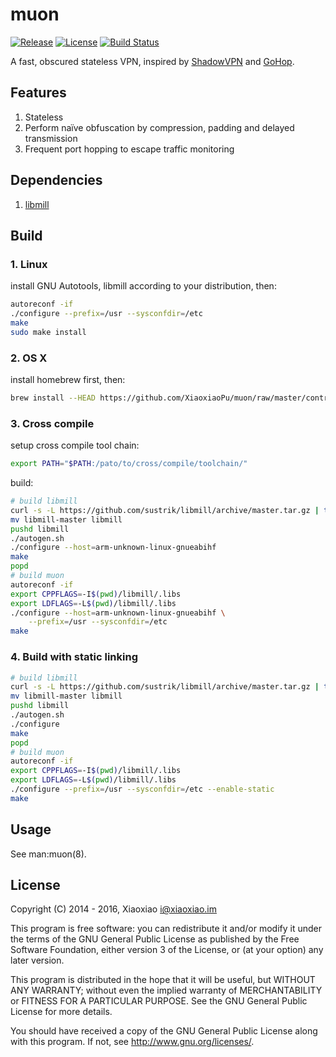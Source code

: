 # muon #

[![Release](https://api.xiaoxiao.im/badge/github/release/XiaoxiaoPu/muon.svg)](https://github.com/XiaoxiaoPu/muon/releases/latest)
[![License](https://api.xiaoxiao.im/badge/badge/license-GPL%203-blue.svg)](https://www.gnu.org/licenses/gpl.html)
[![Build Status](https://ci.xiaoxiao.im/buildStatus/icon?job=muon)](https://ci.xiaoxiao.im/job/muon)

A fast, obscured stateless VPN, inspired by [ShadowVPN](https://github.com/clowwindy/ShadowVPN) and [GoHop](https://github.com/bigeagle/gohop).

## Features ##

1. Stateless
2. Perform naïve obfuscation by compression, padding and delayed transmission
3. Frequent port hopping to escape traffic monitoring


## Dependencies ##

1. [libmill](http://libmill.org/)


## Build ##

### 1. Linux ###

install GNU Autotools, libmill according to your distribution, then:

```bash
autoreconf -if
./configure --prefix=/usr --sysconfdir=/etc
make
sudo make install
```

### 2. OS X ###

install homebrew first, then:

```bash
brew install --HEAD https://github.com/XiaoxiaoPu/muon/raw/master/contrib/homebrew/muon.rb
```

### 3. Cross compile ###

setup cross compile tool chain:

```bash
export PATH="$PATH:/pato/to/cross/compile/toolchain/"
```

build:

```bash
# build libmill
curl -s -L https://github.com/sustrik/libmill/archive/master.tar.gz | tar -zxf -
mv libmill-master libmill
pushd libmill
./autogen.sh
./configure --host=arm-unknown-linux-gnueabihf
make
popd
# build muon
autoreconf -if
export CPPFLAGS=-I$(pwd)/libmill/.libs
export LDFLAGS=-L$(pwd)/libmill/.libs
./configure --host=arm-unknown-linux-gnueabihf \
    --prefix=/usr --sysconfdir=/etc
make
```


### 4. Build with static linking ###

```bash
# build libmill
curl -s -L https://github.com/sustrik/libmill/archive/master.tar.gz | tar -zxf -
mv libmill-master libmill
pushd libmill
./autogen.sh
./configure
make
popd
# build muon
autoreconf -if
export CPPFLAGS=-I$(pwd)/libmill/.libs
export LDFLAGS=-L$(pwd)/libmill/.libs
./configure --prefix=/usr --sysconfdir=/etc --enable-static
make
```


## Usage ##

See man:muon(8).


## License ##

Copyright (C) 2014 - 2016, Xiaoxiao <i@xiaoxiao.im>

This program is free software: you can redistribute it and/or modify
it under the terms of the GNU General Public License as published by
the Free Software Foundation, either version 3 of the License, or
(at your option) any later version.

This program is distributed in the hope that it will be useful,
but WITHOUT ANY WARRANTY; without even the implied warranty of
MERCHANTABILITY or FITNESS FOR A PARTICULAR PURPOSE.  See the
GNU General Public License for more details.

You should have received a copy of the GNU General Public License
along with this program. If not, see <http://www.gnu.org/licenses/>.
